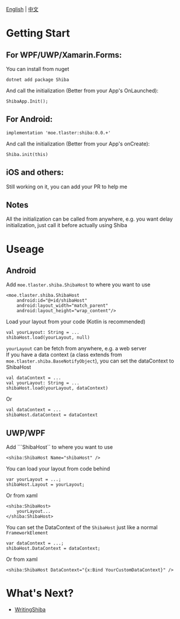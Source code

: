 [English](GettingStart.md) | [中文](GettingStart.zh.md)  
# Getting Start

## For WPF/UWP/Xamarin.Forms:
You can install from nuget
```
dotnet add package Shiba
```
And call the initialization (Better from your App's OnLaunched):  
```
ShibaApp.Init();
```

## For Android:
```
implementation 'moe.tlaster:shiba:0.0.+'
```
And call the initialization (Better from your App's onCreate):  
```
Shiba.init(this)
```

## iOS and others:
Still working on it, you can add your PR to help me

## Notes
All the initialization can be called from anywhere, e.g. you want delay initialization, just call it before actually using Shiba

# Useage

## Android
Add ```moe.tlaster.shiba.ShibaHost``` to where you want to use
```
<moe.tlaster.shiba.ShibaHost
    android:id="@+id/shibaHost"
    android:layout_width="match_parent"
    android:layout_height="wrap_content"/>
```
Load your layout from your code (Kotlin is recommended)
```
val yourLayout: String = ...
shibaHost.load(yourLayout, null)
```
```yourLayout``` can be fetch from anywhere, e.g. a web server  
If you have a data context (a class extends from ```moe.tlaster.shiba.BaseNotifyObject```), you can set the dataContext to ShibaHost
```
val dataContext = ...
val yourLayout: String = ...
shibaHost.load(yourLayout, dataContext)
```
Or
```
val dataContext = ...
shibaHost.dataContext = dataContext 
```

## UWP/WPF
Add ```ShibaHost`` to where you want to use
```
<shiba:ShibaHost Name="shibaHost" />
```
You can load your layout from code behind
```
var yourLayout = ...;
shibaHost.Layout = yourLayout;
```
Or from xaml
```
<shiba:ShibaHost>
    yourLayout...
</shiba:ShibaHost>
```
You can set the DataContext of the ```ShibaHost``` just like a normal ```FrameworkElement```
```
var dataContext = ...;
shibaHost.DataContext = dataContext;
```
Or from xaml
```
<shiba:ShibaHost DataContext="{x:Bind YourCustomDataContext}" />
```
# What's Next?
- [WritingShiba](WritingShiba.md)